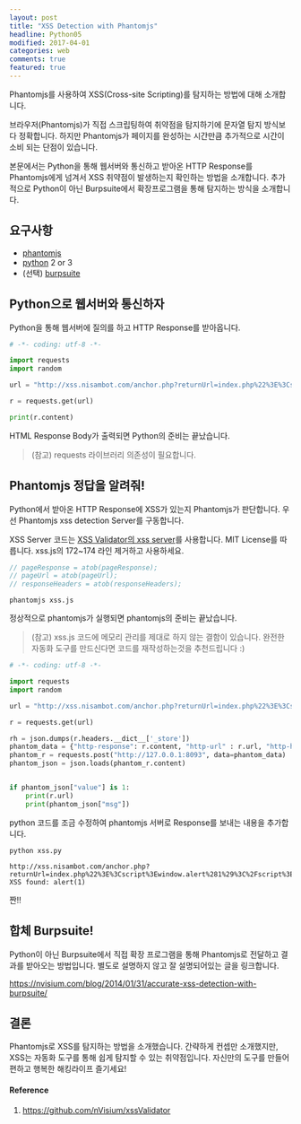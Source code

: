 ```yaml
---
layout: post
title: "XSS Detection with Phantomjs"
headline: Python05
modified: 2017-04-01
categories: web
comments: true
featured: true
---
```


Phantomjs를 사용하여 XSS(Cross-site Scripting)를 탐지하는 방법에 대해 소개합니다. 

브라우저(Phantomjs)가 직접 스크립팅하여 취약점을 탐지하기에 문자열 탐지 방식보다 정확합니다. 하지만 Phantomjs가 페이지를 완성하는 시간만큼 추가적으로 시간이 소비 되는 단점이 있습니다.

본문에서는 Python을 통해 웹서버와 통신하고 받아온 HTTP Response를 Phantomjs에게 넘겨서 XSS 취약점이 발생하는지 확인하는 방법을 소개합니다. 추가적으로 Python이 아닌 Burpsuite에서 확장프로그램을 통해 탐지하는 방식을 소개합니다.

## 요구사항
- [phantomjs](http://phantomjs.org/)
- [python](https://www.python.org/) 2 or 3
- (선택) [burpsuite](https://portswigger.net/burp/)


## Python으로 웹서버와 통신하자
Python을 통해 웹서버에 질의를 하고 HTTP Response를 받아옵니다.

```python
# -*- coding: utf-8 -*-

import requests
import random

url = "http://xss.nisambot.com/anchor.php?returnUrl=index.php%22%3E%3Cscript%3Ewindow.alert%281%29%3C%2Fscript%3E%3Ca"

r = requests.get(url)

print(r.content)
```
HTML Response Body가 출력되면 Python의 준비는 끝났습니다.

> (참고) requests 라이브러리 의존성이 필요합니다.

## Phantomjs 정답을 알려줘!
Python에서 받아온 HTTP Response에 XSS가 있는지 Phantomjs가 판단합니다.
우선 Phantomjs xss detection Server를 구동합니다.

XSS Server 코드는 [XSS Validator의 xss server](https://github.com/nVisium/xssValidator/blob/master/xss-detector/xss.js)를 사용합니다. MIT License를 따릅니다.
xss.js의 172~174 라인 제거하고 사용하세요.
```javascript
// pageResponse = atob(pageResponse);
// pageUrl = atob(pageUrl);
// responseHeaders = atob(responseHeaders);
```

```
phantomjs xss.js
```
정상적으로 phantomjs가 실행되면 phantomjs의 준비는 끝났습니다.

> (참고) xss.js 코드에 메모리 관리를 제대로 하지 않는 결함이 있습니다. 완전한 자동화 도구를 만드신다면 코드를 재작성하는것을 추천드립니다 :)


```python
# -*- coding: utf-8 -*-

import requests
import random

url = "http://xss.nisambot.com/anchor.php?returnUrl=index.php%22%3E%3Cscript%3Ewindow.alert%281%29%3C%2Fscript%3E%3Ca"

r = requests.get(url)

rh = json.dumps(r.headers.__dict__['_store'])
phantom_data = {"http-response": r.content, "http-url" : r.url, "http-headers": rh }
phantom_r = requests.post("http://127.0.0.1:8093", data=phantom_data)
phantom_json = json.loads(phantom_r.content)


if phantom_json["value"] is 1:
    print(r.url)
    print(phantom_json["msg"])
```

python 코드를 조금 수정하여 phantomjs 서버로 Response를 보내는 내용을 추가합니다.


```
python xss.py

http://xss.nisambot.com/anchor.php?returnUrl=index.php%22%3E%3Cscript%3Ewindow.alert%281%29%3C%2Fscript%3E%3Ca
XSS found: alert(1)
```
짠!!

## 합체 Burpsuite!
Python이 아닌 Burpsuite에서 직접 확장 프로그램을 통해 Phantomjs로 전달하고 결과를 받아오는 방법입니다.
별도로 설명하지 않고 잘 설명되어있는 글을 링크합니다.

https://nvisium.com/blog/2014/01/31/accurate-xss-detection-with-burpsuite/

## 결론
Phantomjs로 XSS를 탐지하는 방법을 소개했습니다. 간략하게 컨셉만 소개했지만, XSS는 자동화 도구를 통해 쉽게 탐지할 수 있는 취약점입니다. 자신만의 도구를 만들어 편하고 행복한 해킹라이프 즐기세요!

#### Reference
1. https://github.com/nVisium/xssValidator
